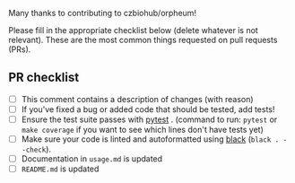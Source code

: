 Many thanks to contributing to czbiohub/orpheum!

Please fill in the appropriate checklist below (delete whatever is not relevant). These are the most common things requested on pull requests (PRs).

## PR checklist
 - [ ] This comment contains a description of changes (with reason)
 - [ ] If you've fixed a bug or added code that should be tested, add tests!
 - [ ] Ensure the test suite passes with [pytest](https://docs.pytest.org/en/latest/) . (command to run: `pytest` or `make coverage` if you want to see which lines don't have tests yet)
 - [ ] Make sure your code is linted and autoformatted using [black](https://github.com/psf/black) (`black . --check`).
 - [ ] Documentation in `usage.md` is updated
 - [ ] `README.md` is updated
